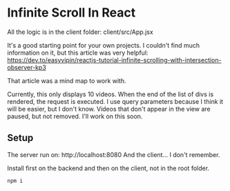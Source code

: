 # Infinite Scroll In React

All the logic is in the client folder: client/src/App.jsx

It's a good starting point for your own projects.
I couldn't find much information on it, but this article was very helpful: 
https://dev.to/easyvipin/reactjs-tutorial-infinite-scrolling-with-intersection-observer-kp3


That article was a mind map to work with.

Currently, this only displays 10 videos. When the end of the list of divs is rendered, the request is executed.
I use query parameters because I think it will be easier, but I don't know.
Videos that don't appear in the view are paused, but not removed. I'll work on this soon.

## Setup

The server run on: http://localhost:8080
And the client... I don't remember.


Install first on the backend and then on the client, not in the root folder.


``
  npm i 
``

